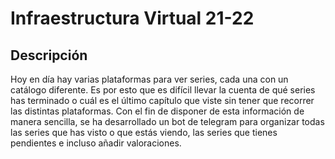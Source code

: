 # Infraestructura Virtual 21-22

## Descripción

Hoy en día hay varias plataformas para ver series, cada una con un catálogo diferente. Es por esto que es difícil llevar la cuenta de qué series has terminado o cuál es el último capítulo que viste sin tener que recorrer las distintas plataformas. Con el fin de disponer de esta información de manera sencilla, se ha desarrollado un bot de telegram para organizar todas las series que has visto o que estás viendo, las series que tienes pendientes e incluso añadir valoraciones.